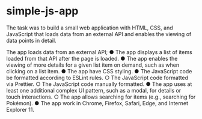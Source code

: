 # simple-js-app
The task was to build a small web application with HTML, CSS, and JavaScript that loads
data from an external API and enables the viewing of data points in detail.

The app loads data from an external API;
● The app displays a list of items loaded from that API after the page is loaded.
● The app enables the viewing of more details for a given list item on
demand, such as when clicking on a list item.
● The app have CSS styling.
● The JavaScript code be formatted according to ESLint rules.
○ The JavaScript code formatted via Prettier.
○ The JavaScript code manually formatted.
● The app uses at least one additional complex UI pattern, such as a modal, for details or
touch interactions.
○ The app allows searching for items (e.g., searching for Pokémon).
● The app work in Chrome, Firefox, Safari, Edge, and Internet Explorer 11.